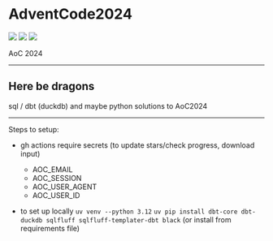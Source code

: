 # AdventCode2024

![](https://img.shields.io/badge/day%20📅-14-blue)
![](https://img.shields.io/badge/stars%20⭐-22-yellow)
![](https://img.shields.io/badge/days%20completed-10-red)

AoC 2024

---
Here be dragons
---

sql / dbt (duckdb) and maybe python solutions to AoC2024


---
Steps to setup:

- gh actions require secrets (to update stars/check progress, download input)
    - AOC_EMAIL
    - AOC_SESSION
    - AOC_USER_AGENT
    - AOC_USER_ID
 
- to set up locally
`uv venv --python 3.12`
`uv pip install dbt-core dbt-duckdb sqlfluff sqlfluff-templater-dbt black`
(or install from requirements file)
